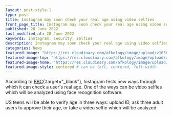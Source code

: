 ```yaml
---
layout: post-style-1
type: post
title: Instagram may soon check your real age using video selfies
front_page_title: Instagram may soon check your real age using video selfies
published: 28 June 2022
last_modified_at: 28 June 2022
keywords: instagram, security, selfies
description: Instagram may soon check your real age using video selfies
categories: News
featured-image: "https://res.cloudinary.com/afkology/image/upload/v1656439754/news/1/Instagram-logo-with-brush-PNG_znhshm.jpg" # full size
featured-image-top: "https://res.cloudinary.com/afkology/image/upload/w_400,c_scale,f_auto/v1656439754/news/1/Instagram-logo-with-brush-PNG_znhshm.webp" # width - 1200
featured-image-home: "https://res.cloudinary.com/afkology/image/upload/w_800,c_scale,f_auto/v1656439754/news/1/Instagram-logo-with-brush-PNG_znhshm.webp" # width - 600
featured-image-style: centered # can be left, centered, full-width
---
```

According to [BBC](https://www.bbc.com/news/technology-61828900){:target="_blank"}, Instagram tests new ways through which it can check a user's real age. One of the ways can be video selfies which will be analyzed using face recognition software. 

US teens will be able to verify age in three ways: upload ID, ask three adult users to approve their age, or take a video selfie which will be analyzed. 